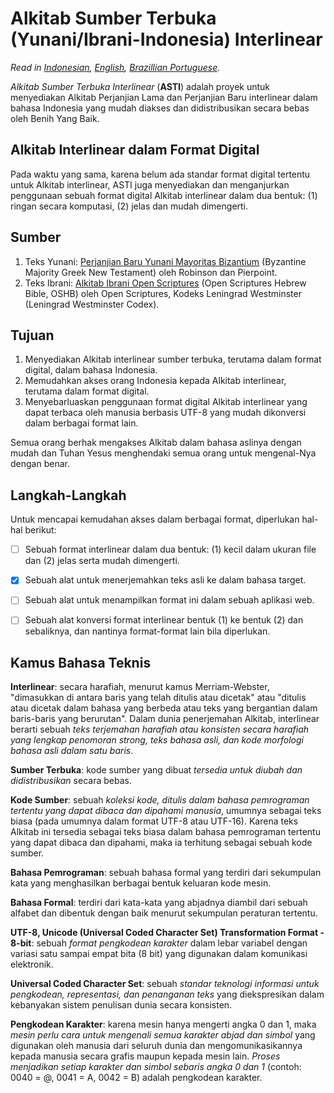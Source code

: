 # **Alkitab Sumber Terbuka (Yunani/Ibrani-Indonesia) Interlinear**
*Read in [Indonesian](https://github.com/benihyangbaik/asti#readme), [English](https://github.com/benihyangbaik/asti/blob/main/README.en.md), [Brazillian Portuguese](https://github.com/benihyangbaik/asti/blob/main/README.ptbr.md).*

*Alkitab Sumber Terbuka Interlinear* (**ASTI**) adalah proyek untuk menyediakan
Alkitab Perjanjian Lama dan Perjanjian Baru interlinear dalam bahasa Indonesia
yang mudah diakses dan didistribusikan secara bebas oleh Benih Yang Baik.


## **Alkitab Interlinear dalam Format Digital**
Pada waktu yang sama, karena belum ada standar format digital tertentu untuk
Alkitab interlinear, ASTI juga menyediakan dan menganjurkan penggunaan sebuah
format digital Alkitab interlinear dalam dua bentuk: (1) ringan secara
komputasi, (2) jelas dan mudah dimengerti.


## **Sumber**
1. Teks Yunani: [Perjanjian Baru Yunani Mayoritas
   Bizantium](https://github/byztxt/byzantine-majority-text) (Byzantine
   Majority Greek New Testament) oleh Robinson dan Pierpoint.
2. Teks Ibrani: [Alkitab Ibrani Open
   Scriptures](https://github.com/openscriptures/morphhb) (Open Scriptures
   Hebrew Bible, OSHB) oleh Open Scriptures, Kodeks Leningrad Westminster
   (Leningrad Westminster Codex).


## **Tujuan**
1. Menyediakan Alkitab interlinear sumber terbuka, terutama dalam format
   digital, dalam bahasa Indonesia.
2. Memudahkan akses orang Indonesia kepada Alkitab interlinear, terutama
   dalam format digital.
3. Menyebarluaskan penggunaan format digital Alkitab interlinear yang dapat
   terbaca oleh manusia berbasis UTF-8 yang mudah dikonversi dalam berbagai
   format lain.

Semua orang berhak mengakses Alkitab dalam bahasa aslinya dengan mudah dan
Tuhan Yesus menghendaki semua orang untuk mengenal-Nya dengan benar.


## **Langkah-Langkah**
Untuk mencapai kemudahan akses dalam berbagai format, diperlukan hal-hal berikut:
- [ ] Sebuah format interlinear dalam dua bentuk: (1) kecil dalam ukuran file
  dan (2) jelas serta mudah dimengerti.
- [x] Sebuah alat untuk menerjemahkan teks asli ke dalam bahasa target.
- [ ] Sebuah alat untuk menampilkan format ini dalam sebuah aplikasi web.
- [ ] Sebuah alat konversi format interlinear bentuk (1) ke bentuk (2) dan
  sebaliknya, dan nantinya format-format lain bila diperlukan.


## **Kamus Bahasa Teknis**
**Interlinear**: secara harafiah, menurut kamus Merriam-Webster, "dimasukkan di
antara baris yang telah ditulis atau dicetak" atau "ditulis atau dicetak dalam
bahasa yang berbeda atau teks yang bergantian dalam baris-baris yang
berurutan". Dalam dunia penerjemahan Alkitab, interlinear berarti sebuah *teks
terjemahan harafiah atau konsisten secara harafiah yang lengkap penomoran
strong, teks bahasa asli, dan kode morfologi bahasa asli dalam satu baris*.

**Sumber Terbuka**: kode sumber yang dibuat *tersedia untuk diubah dan
didistribusikan* secara bebas.

**Kode Sumber**: sebuah *koleksi kode, ditulis dalam bahasa pemrograman tertentu
yang dapat dibaca dan dipahami manusia*, umumnya sebagai teks biasa (pada
umumnya dalam format UTF-8 atau UTF-16). Karena teks Alkitab ini tersedia
sebagai teks biasa dalam bahasa pemrograman tertentu yang dapat dibaca dan
dipahami, maka ia terhitung sebagai sebuah kode sumber.

**Bahasa Pemrograman**: sebuah bahasa formal yang terdiri dari sekumpulan kata
yang menghasilkan berbagai bentuk keluaran kode mesin.

**Bahasa Formal**: terdiri dari kata-kata yang abjadnya diambil dari sebuah
alfabet dan dibentuk dengan baik menurut sekumpulan peraturan tertentu.

**UTF-8, Unicode (Universal Coded Character Set) Transformation Format -
8-bit**: sebuah *format pengkodean karakter* dalam lebar variabel dengan
variasi satu sampai empat bita (8 bit) yang digunakan dalam komunikasi
elektronik.

**Universal Coded Character Set**: sebuah *standar teknologi informasi
untuk pengkodean, representasi, dan penanganan teks* yang diekspresikan dalam
kebanyakan sistem penulisan dunia secara konsisten.

**Pengkodean Karakter**: karena mesin hanya mengerti angka 0 dan 1, maka *mesin
perlu cara untuk mengenali semua karakter abjad dan simbol* yang digunakan oleh
manusia dari seluruh dunia dan mengomunikasikannya kepada manusia secara
grafis maupun kepada mesin lain. *Proses menjadikan setiap karakter dan simbol
sebaris angka 0 dan 1* (contoh: 0040 = @, 0041 = A, 0042 = B) adalah pengkodean
karakter.
